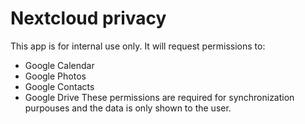 # Nextcloud privacy

This app is for internal use only. It will request permissions to:
- Google Calendar
- Google Photos
- Google Contacts
- Google Drive
These permissions are required for synchronization purpouses and the data is only shown to the user.
